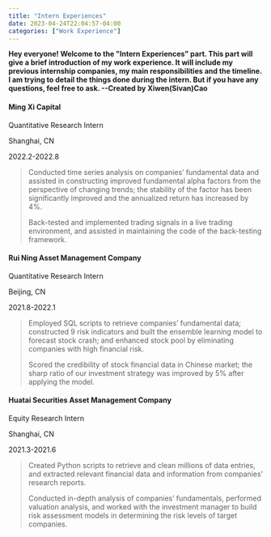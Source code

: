 ```yaml
---
title: "Intern Experiences"
date: 2023-04-24T22:04:57-04:00
categories: ["Work Experience"]
---
```


**Hey everyone! Welcome to the "Intern Experiences" part. This part will give a brief introduction of my work experience. It will include my previous internship companies, my main responsibilities and the timeline. I am trying to detail the things done during the intern. But if you have any questions, feel free to ask. --Created by Xiwen(Sivan)Cao**

#### Ming Xi Capital  
Quantitative Research Intern 

Shanghai, CN 

2022.2-2022.8   

> Conducted time series analysis on companies’ fundamental data and assisted in constructing improved fundamental alpha factors from the perspective of changing trends; the stability of the factor has been significantly improved and the annualized return has increased by 4%.
>
> Back-tested and implemented trading signals in a live trading environment, and assisted in maintaining the code of the
back-testing framework.

#### Rui Ning Asset Management Company
Quantitative Research Intern 

Beijing, CN  

2021.8-2022.1 

> Employed SQL scripts to retrieve companies’ fundamental data; constructed 9 risk indicators and built the ensemble learning model to forecast stock crash; and enhanced stock pool by eliminating companies with high financial risk.
>
> Scored the credibility of stock financial data in Chinese market; the sharp ratio of our investment strategy was improved by 5% after applying the model.

#### Huatai Securities Asset Management Company
Equity Research Intern
  
Shanghai, CN   

2021.3-2021.6

> Created Python scripts to retrieve and clean millions of data entries, and extracted relevant financial data and information from companies’ research reports.
>
> Conducted in-depth analysis of companies’ fundamentals, performed valuation analysis, and worked with the investment manager to build risk assessment models in determining the risk levels of target companies.
  